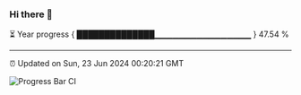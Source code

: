 ### Hi there 👋

⏳ Year progress { ██████████████▁▁▁▁▁▁▁▁▁▁▁▁▁▁▁▁ } 47.54 %

---

⏰ Updated on Sun, 23 Jun 2024 00:20:21 GMT

![Progress Bar CI](https://github.com/liununu/liununu/workflows/Progress%20Bar%20CI/badge.svg)
